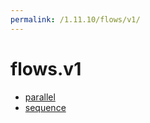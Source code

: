 ```yaml
---
permalink: /1.11.10/flows/v1/
---
```


# flows.v1



* [parallel](parallel.md)
* [sequence](sequence.md)